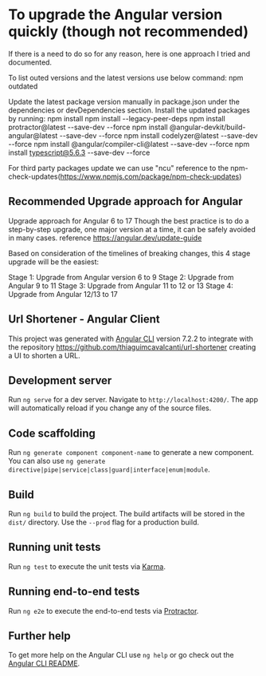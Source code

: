 # To upgrade the Angular version quickly (though not recommended) 
If there is a need to do so for any reason, here is one approach I tried and documented. 

To list outed versions and the latest versions use below command:
npm outdated

Update the latest package version manually in package.json under the dependencies or devDependencies section.
Install the updated packages by running:
npm install
npm install --legacy-peer-deps
npm install protractor@latest --save-dev --force
npm install @angular-devkit/build-angular@latest --save-dev --force
npm install codelyzer@latest --save-dev --force
npm install @angular/compiler-cli@latest --save-dev --force
npm install typescript@5.6.3 --save-dev --force

For third party packages update we can use "ncu"
reference to the npm-check-updates(https://www.npmjs.com/package/npm-check-updates)

## Recommended Upgrade approach for Angular
Upgrade approach for Angular 6 to 17 Though the best practice is to do a step-by-step upgrade, one major version at a time, it can be safely avoided in many cases.
reference https://angular.dev/update-guide

Based on consideration of the timelines of breaking changes, this 4 stage upgrade will be the easiest:

Stage 1: Upgrade from Angular version 6 to 9
Stage 2: Upgrade from Angular 9 to 11
Stage 3: Upgrade from Angular 11 to 12 or 13
Stage 4: Upgrade from Angular 12/13 to 17

## Url Shortener - Angular Client

This project was generated with [Angular CLI](https://github.com/angular/angular-cli) version 7.2.2 to integrate with the repository https://github.com/thiaguimcavalcanti/url-shortener creating a UI to shorten a URL.

## Development server

Run `ng serve` for a dev server. Navigate to `http://localhost:4200/`. The app will automatically reload if you change any of the source files.

## Code scaffolding

Run `ng generate component component-name` to generate a new component. You can also use `ng generate directive|pipe|service|class|guard|interface|enum|module`.

## Build

Run `ng build` to build the project. The build artifacts will be stored in the `dist/` directory. Use the `--prod` flag for a production build.

## Running unit tests

Run `ng test` to execute the unit tests via [Karma](https://karma-runner.github.io).

## Running end-to-end tests

Run `ng e2e` to execute the end-to-end tests via [Protractor](http://www.protractortest.org/).

## Further help

To get more help on the Angular CLI use `ng help` or go check out the [Angular CLI README](https://github.com/angular/angular-cli/blob/master/README.md).
